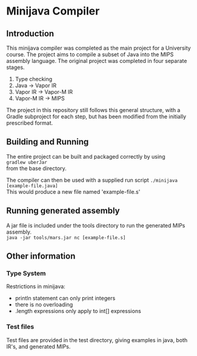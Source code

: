# Minijava Compiler
## Introduction
This minijava compiler was completed as the main project for a University course. The project aims to compile a subset of Java into the MIPS assembly language. The original project was completed in four separate stages.

1. Type checking
2. Java -> Vapor IR
3. Vapor IR -> Vapor-M IR
4. Vapor-M IR -> MIPS

The project in this repository still follows this general structure, with a Gradle subproject for each step, but has been modified from the initially prescribed format.

## Building and Running
The entire project can be built and packaged correctly by using  
``` gradlew uberJar ```  
from the base directory.  
  
The compiler can then be used with a supplied run script
``` ./minijava [example-file.java] ```  
This would produce a new file named 'example-file.s'

## Running generated assembly
A jar file is included under the tools directory to run the generated MIPs assembly.  
``` java -jar tools/mars.jar nc [example-file.s] ```

## Other information

### Type System 
 Restrictions in minijava:
 * println statement can only print integers
 * there is no overloading
 * .length expressions only apply to int[] expressions

### Test files
Test files are provided in the test directory, giving examples in java, both IR's, and generated MIPs. 
